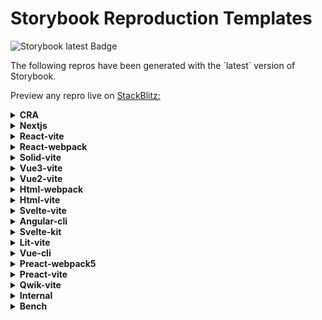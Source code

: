 <h1>Storybook Reproduction Templates</h1>

<img
  alt="Storybook latest Badge"
  src="https://img.shields.io/npm/v/@storybook/react/latest"
/>

<p>
  The following repros have been generated with the `latest` version of
  Storybook.
</p>

<p>
  Preview any repro live on <a href="http://stackblitz.com/">StackBlitz:</a>
</p>

<details>
  <summary><b>CRA</b></summary>
  <ul>
    <li>
      <a        href="https://stackblitz.com/github/storybookjs/sandboxes/tree/main/cra/default-js/after-storybook?preset=node"
      >
        Create React App Latest (Webpack | JavaScript)
      </a>
    </li>
    <li>
      <a        href="https://stackblitz.com/github/storybookjs/sandboxes/tree/main/cra/default-ts/after-storybook?preset=node"
      >
        Create React App Latest (Webpack | TypeScript)
      </a>
    </li>
  </ul>
</details>

<details>
  <summary><b>Nextjs</b></summary>
  <ul>
    <li>
      <a        href="https://stackblitz.com/github/storybookjs/sandboxes/tree/main/nextjs/12-js/after-storybook?preset=node"
      >
        Next.js v12 (Webpack | JavaScript)
      </a>
    </li>
    <li>
      <a        href="https://stackblitz.com/github/storybookjs/sandboxes/tree/main/nextjs/default-js/after-storybook?preset=node"
      >
        Next.js Latest (Webpack | JavaScript)
      </a>
    </li>
    <li>
      <a        href="https://stackblitz.com/github/storybookjs/sandboxes/tree/main/nextjs/default-ts/after-storybook?preset=node"
      >
        Next.js Latest (Webpack | TypeScript)
      </a>
    </li>
    <li>
      <a        href="https://stackblitz.com/github/storybookjs/sandboxes/tree/main/nextjs/prerelease/after-storybook?preset=node"
      >
        Next.js Prerelease (Webpack | TypeScript)
      </a>
    </li>
  </ul>
</details>

<details>
  <summary><b>React-vite</b></summary>
  <ul>
    <li>
      <a        href="https://stackblitz.com/github/storybookjs/sandboxes/tree/main/react-vite/default-js/after-storybook?preset=node"
      >
        React Latest (Vite | JavaScript)
      </a>
    </li>
    <li>
      <a        href="https://stackblitz.com/github/storybookjs/sandboxes/tree/main/react-vite/default-ts/after-storybook?preset=node"
      >
        React Latest (Vite | TypeScript)
      </a>
    </li>
  </ul>
</details>

<details>
  <summary><b>React-webpack</b></summary>
  <ul>
    <li>
      <a        href="https://stackblitz.com/github/storybookjs/sandboxes/tree/main/react-webpack/18-ts/after-storybook?preset=node"
      >
        React Latest (Webpack | TypeScript)
      </a>
    </li>
    <li>
      <a        href="https://stackblitz.com/github/storybookjs/sandboxes/tree/main/react-webpack/17-ts/after-storybook?preset=node"
      >
        React v17 (Webpack | TypeScript)
      </a>
    </li>
  </ul>
</details>

<details>
  <summary><b>Solid-vite</b></summary>
  <ul>
    <li>
      <a        href="https://stackblitz.com/github/storybookjs/sandboxes/tree/main/solid-vite/default-js/after-storybook?preset=node"
      >
        SolidJS Latest (Vite | JavaScript)
      </a>
    </li>
    <li>
      <a        href="https://stackblitz.com/github/storybookjs/sandboxes/tree/main/solid-vite/default-ts/after-storybook?preset=node"
      >
        SolidJS Latest (Vite | TypeScript)
      </a>
    </li>
  </ul>
</details>

<details>
  <summary><b>Vue3-vite</b></summary>
  <ul>
    <li>
      <a        href="https://stackblitz.com/github/storybookjs/sandboxes/tree/main/vue3-vite/default-js/after-storybook?preset=node"
      >
        Vue v3 (Vite | JavaScript)
      </a>
    </li>
    <li>
      <a        href="https://stackblitz.com/github/storybookjs/sandboxes/tree/main/vue3-vite/default-ts/after-storybook?preset=node"
      >
        Vue v3 (Vite | TypeScript)
      </a>
    </li>
  </ul>
</details>

<details>
  <summary><b>Vue2-vite</b></summary>
  <ul>
    <li>
      <a        href="https://stackblitz.com/github/storybookjs/sandboxes/tree/main/vue2-vite/2.7-js/after-storybook?preset=node"
      >
        Vue v2 (Vite | JavaScript)
      </a>
    </li>
  </ul>
</details>

<details>
  <summary><b>Html-webpack</b></summary>
  <ul>
    <li>
      <a        href="https://stackblitz.com/github/storybookjs/sandboxes/tree/main/html-webpack/default/after-storybook?preset=node"
      >
        HTML Latest (Webpack | JavaScript)
      </a>
    </li>
  </ul>
</details>

<details>
  <summary><b>Html-vite</b></summary>
  <ul>
    <li>
      <a        href="https://stackblitz.com/github/storybookjs/sandboxes/tree/main/html-vite/default-js/after-storybook?preset=node"
      >
        HTML Latest (Vite | JavaScript)
      </a>
    </li>
    <li>
      <a        href="https://stackblitz.com/github/storybookjs/sandboxes/tree/main/html-vite/default-ts/after-storybook?preset=node"
      >
        HTML Latest (Vite | TypeScript)
      </a>
    </li>
  </ul>
</details>

<details>
  <summary><b>Svelte-vite</b></summary>
  <ul>
    <li>
      <a        href="https://stackblitz.com/github/storybookjs/sandboxes/tree/main/svelte-vite/default-js/after-storybook?preset=node"
      >
        Svelte Latest (Vite | JavaScript)
      </a>
    </li>
    <li>
      <a        href="https://stackblitz.com/github/storybookjs/sandboxes/tree/main/svelte-vite/default-ts/after-storybook?preset=node"
      >
        Svelte Latest (Vite | TypeScript)
      </a>
    </li>
  </ul>
</details>

<details>
  <summary><b>Angular-cli</b></summary>
  <ul>
    <li>
      <a        href="https://stackblitz.com/github/storybookjs/sandboxes/tree/main/angular-cli/prerelease/after-storybook?preset=node"
      >
        Angular CLI Prerelease (Webpack | TypeScript)
      </a>
    </li>
    <li>
      <a        href="https://stackblitz.com/github/storybookjs/sandboxes/tree/main/angular-cli/default-ts/after-storybook?preset=node"
      >
        Angular CLI Latest (Webpack | TypeScript)
      </a>
    </li>
    <li>
      <a        href="https://stackblitz.com/github/storybookjs/sandboxes/tree/main/angular-cli/15-ts/after-storybook?preset=node"
      >
        Angular CLI v15 (Webpack | TypeScript)
      </a>
    </li>
  </ul>
</details>

<details>
  <summary><b>Svelte-kit</b></summary>
  <ul>
    <li>
      <a        href="https://stackblitz.com/github/storybookjs/sandboxes/tree/main/svelte-kit/skeleton-js/after-storybook?preset=node"
      >
        SvelteKit Latest (Vite | JavaScript)
      </a>
    </li>
    <li>
      <a        href="https://stackblitz.com/github/storybookjs/sandboxes/tree/main/svelte-kit/skeleton-ts/after-storybook?preset=node"
      >
        SvelteKit Latest (Vite | TypeScript)
      </a>
    </li>
  </ul>
</details>

<details>
  <summary><b>Lit-vite</b></summary>
  <ul>
    <li>
      <a        href="https://stackblitz.com/github/storybookjs/sandboxes/tree/main/lit-vite/default-js/after-storybook?preset=node"
      >
        Lit Latest (Vite | JavaScript)
      </a>
    </li>
    <li>
      <a        href="https://stackblitz.com/github/storybookjs/sandboxes/tree/main/lit-vite/default-ts/after-storybook?preset=node"
      >
        Lit Latest (Vite | TypeScript)
      </a>
    </li>
  </ul>
</details>

<details>
  <summary><b>Vue-cli</b></summary>
  <ul>
    <li>
      <a        href="https://stackblitz.com/github/storybookjs/sandboxes/tree/main/vue-cli/default-js/after-storybook?preset=node"
      >
        Vue CLI v3 (Webpack | JavaScript)
      </a>
    </li>
    <li>
      <a        href="https://stackblitz.com/github/storybookjs/sandboxes/tree/main/vue-cli/vue2-default-js/after-storybook?preset=node"
      >
        Vue CLI v2 (Webpack | JavaScript)
      </a>
    </li>
  </ul>
</details>

<details>
  <summary><b>Preact-webpack5</b></summary>
  <ul>
    <li>
      <a        href="https://stackblitz.com/github/storybookjs/sandboxes/tree/main/preact-webpack5/default-js/after-storybook?preset=node"
      >
        Preact CLI Latest (Webpack | JavaScript)
      </a>
    </li>
    <li>
      <a        href="https://stackblitz.com/github/storybookjs/sandboxes/tree/main/preact-webpack5/default-ts/after-storybook?preset=node"
      >
        Preact CLI Latest (Webpack | TypeScript)
      </a>
    </li>
  </ul>
</details>

<details>
  <summary><b>Preact-vite</b></summary>
  <ul>
    <li>
      <a        href="https://stackblitz.com/github/storybookjs/sandboxes/tree/main/preact-vite/default-js/after-storybook?preset=node"
      >
        Preact Latest (Vite | JavaScript)
      </a>
    </li>
    <li>
      <a        href="https://stackblitz.com/github/storybookjs/sandboxes/tree/main/preact-vite/default-ts/after-storybook?preset=node"
      >
        Preact Latest (Vite | TypeScript)
      </a>
    </li>
  </ul>
</details>

<details>
  <summary><b>Qwik-vite</b></summary>
  <ul>
    <li>
      <a        href="https://stackblitz.com/github/storybookjs/sandboxes/tree/main/qwik-vite/default-ts/after-storybook?preset=node"
      >
        Qwik CLI Latest (Vite | TypeScript)
      </a>
    </li>
  </ul>
</details>

<details>
  <summary><b>Internal</b></summary>
  <ul>
    <li>
      <a        href="https://stackblitz.com/github/storybookjs/sandboxes/tree/main/internal/ssv6-vite/after-storybook?preset=node"
      >
        StoryStore v6 (react-vite/default-ts)
      </a>
    </li>
    <li>
      <a        href="https://stackblitz.com/github/storybookjs/sandboxes/tree/main/internal/ssv6-webpack/after-storybook?preset=node"
      >
        StoryStore v6 (cra/default-ts)
      </a>
    </li>
    <li>
      <a        href="https://stackblitz.com/github/storybookjs/sandboxes/tree/main/internal/swc-webpack/after-storybook?preset=node"
      >
        SWC (react-webpack/18-ts)
      </a>
    </li>
    <li>
      <a        href="https://stackblitz.com/github/storybookjs/sandboxes/tree/main/internal/server-webpack5/after-storybook?preset=node"
      >
        Server Webpack5
      </a>
    </li>
  </ul>
</details>

<details>
  <summary><b>Bench</b></summary>
  <ul>
    <li>
      <a        href="https://stackblitz.com/github/storybookjs/sandboxes/tree/main/bench/react-vite-default-ts/after-storybook?preset=node"
      >
        Bench (react-vite/default-ts)
      </a>
    </li>
    <li>
      <a        href="https://stackblitz.com/github/storybookjs/sandboxes/tree/main/bench/react-webpack-18-ts/after-storybook?preset=node"
      >
        Bench (react-webpack/18-ts)
      </a>
    </li>
    <li>
      <a        href="https://stackblitz.com/github/storybookjs/sandboxes/tree/main/bench/react-vite-default-ts-nodocs/after-storybook?preset=node"
      >
        Bench (react-vite/default-ts, no docs)
      </a>
    </li>
    <li>
      <a        href="https://stackblitz.com/github/storybookjs/sandboxes/tree/main/bench/react-vite-default-ts-test-build/after-storybook?preset=node"
      >
        Bench (react-vite/default-ts, test-build)
      </a>
    </li>
    <li>
      <a        href="https://stackblitz.com/github/storybookjs/sandboxes/tree/main/bench/react-webpack-18-ts-test-build/after-storybook?preset=node"
      >
        Bench (react-webpack/18-ts, test-build)
      </a>
    </li>
  </ul>
</details>
